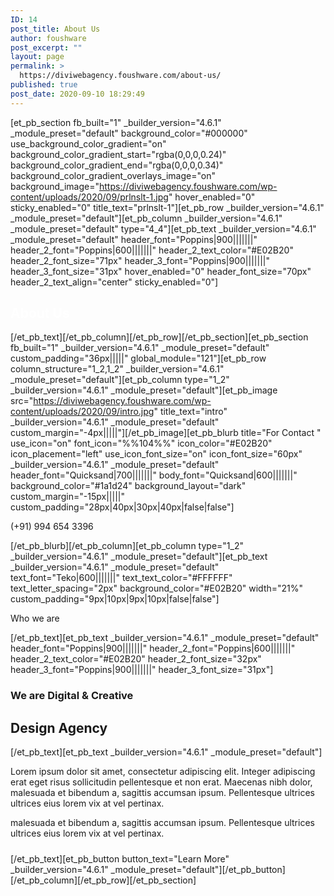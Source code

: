 ```yaml
---
ID: 14
post_title: About Us
author: foushware
post_excerpt: ""
layout: page
permalink: >
  https://diviwebagency.foushware.com/about-us/
published: true
post_date: 2020-09-10 18:29:49
---
```

[et_pb_section fb_built="1" _builder_version="4.6.1" _module_preset="default" background_color="#000000" use_background_color_gradient="on" background_color_gradient_start="rgba(0,0,0,0.24)" background_color_gradient_end="rgba(0,0,0,0.34)" background_color_gradient_overlays_image="on" background_image="https://diviwebagency.foushware.com/wp-content/uploads/2020/09/prlnslt-1.jpg" hover_enabled="0" sticky_enabled="0" title_text="prlnslt-1"][et_pb_row _builder_version="4.6.1" _module_preset="default"][et_pb_column _builder_version="4.6.1" _module_preset="default" type="4_4"][et_pb_text _builder_version="4.6.1" _module_preset="default" header_font="Poppins|900|||||||" header_2_font="Poppins|600|||||||" header_2_text_color="#E02B20" header_2_font_size="71px" header_3_font="Poppins|900|||||||" header_3_font_size="31px" hover_enabled="0" header_font_size="70px" header_2_text_align="center" sticky_enabled="0"]<h2><span class="animated-text is-visible" style="color: #ffffff;">About Us</span></h2>
[/et_pb_text][/et_pb_column][/et_pb_row][/et_pb_section][et_pb_section fb_built="1" _builder_version="4.6.1" _module_preset="default" custom_padding="36px|||||" global_module="121"][et_pb_row column_structure="1_2,1_2" _builder_version="4.6.1" _module_preset="default"][et_pb_column type="1_2" _builder_version="4.6.1" _module_preset="default"][et_pb_image src="https://diviwebagency.foushware.com/wp-content/uploads/2020/09/intro.jpg" title_text="intro" _builder_version="4.6.1" _module_preset="default" custom_margin="-4px|||||"][/et_pb_image][et_pb_blurb title="For Contact " use_icon="on" font_icon="%%104%%" icon_color="#E02B20" icon_placement="left" use_icon_font_size="on" icon_font_size="60px" _builder_version="4.6.1" _module_preset="default" header_font="Quicksand|700|||||||" body_font="Quicksand|600|||||||" background_color="#1a1d24" background_layout="dark" custom_margin="-15px|||||" custom_padding="28px|40px|30px|40px|false|false"]<p><span>(+91) 994 654 3396</span></p>[/et_pb_blurb][/et_pb_column][et_pb_column type="1_2" _builder_version="4.6.1" _module_preset="default"][et_pb_text _builder_version="4.6.1" _module_preset="default" text_font="Teko|600|||||||" text_text_color="#FFFFFF" text_letter_spacing="2px" background_color="#E02B20" width="21%" custom_padding="9px|10px|9px|10px|false|false"]<p>Who we are </p>[/et_pb_text][et_pb_text _builder_version="4.6.1" _module_preset="default" header_font="Poppins|900|||||||" header_2_font="Poppins|600|||||||" header_2_text_color="#E02B20" header_2_font_size="32px" header_3_font="Poppins|900|||||||" header_3_font_size="31px"]<h3><span>We are Digital &amp; Creative</span></h3>
<h2><span class="animated-text is-visible">Design Agency</span></h2>[/et_pb_text][et_pb_text _builder_version="4.6.1" _module_preset="default"]<p><span>Lorem ipsum dolor sit amet, consectetur adipiscing elit. Integer adipiscing erat eget risus sollicitudin pellentesque et non erat. Maecenas nibh dolor, malesuada et bibendum a, sagittis accumsan ipsum. Pellentesque ultrices ultrices eius lorem vix at vel pertinax.</span></p>
<p><span> malesuada et bibendum a, sagittis accumsan ipsum. Pellentesque ultrices ultrices eius lorem vix at vel pertinax.</span></p>
<p><span></span></p>
<p><span></span></p>
<h5></h5>[/et_pb_text][et_pb_button button_text="Learn More" _builder_version="4.6.1" _module_preset="default"][/et_pb_button][/et_pb_column][/et_pb_row][/et_pb_section]
